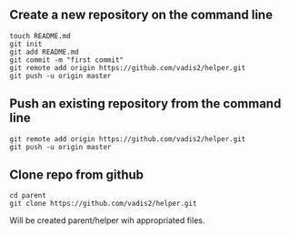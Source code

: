 ## Create a new repository on the command line

```
touch README.md
git init
git add README.md
git commit -m "first commit"
git remote add origin https://github.com/vadis2/helper.git
git push -u origin master
```
## Push an existing repository from the command line

```
git remote add origin https://github.com/vadis2/helper.git
git push -u origin master
```
## Clone repo from github

```
cd parent
git clone https://github.com/vadis2/helper.git
```

Will be created parent/helper wih appropriated files.